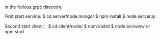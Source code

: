 In the furious.grpc directory.

First start service:
$ cd server/node.mongo/
$ npm install
$ node server.js

Second start client：
$ cd client/node/
$ npm install
$ node bin/www    or   npm start
